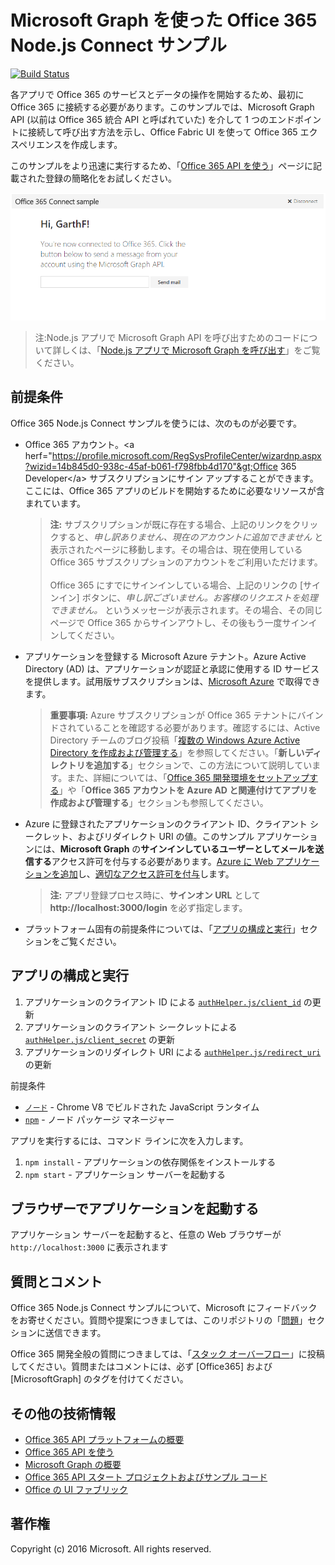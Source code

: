 # Microsoft Graph を使った Office 365 Node.js Connect サンプル
[![Build Status](https://travis-ci.org/OfficeDev/O365-Nodejs-Microsoft-Graph-Connect.svg?branch=master)](https://travis-ci.org/OfficeDev/O365-Nodejs-Microsoft-Graph-Connect)

各アプリで Office 365 のサービスとデータの操作を開始するため、最初に Office 365 に接続する必要があります。このサンプルでは、Microsoft Graph API (以前は Office 365 統合 API と呼ばれていた) を介して 1 つのエンドポイントに接続して呼び出す方法を示し、Office Fabric UI を使って Office 365 エクスペリエンスを作成します。

このサンプルをより迅速に実行するため、「[Office 365 API を使う](http://dev.office.com/getting-started/office365apis?platform=option-node#setup)」ページに記載された登録の簡略化をお試しください。

![Office 365 Node.js Connect サンプルのスクリーンショット](../readme-imgs/screenshot.PNG)
> 注:Node.js アプリで Microsoft Graph API を呼び出すためのコードについて詳しくは、「[Node.js アプリで Microsoft Graph を呼び出す](https://graph.microsoft.io/docs/platform/nodejs)」をご覧ください。

## 前提条件

Office 365 Node.js Connect サンプルを使うには、次のものが必要です。
* Office 365 アカウント。&lt;a herf="https://profile.microsoft.com/RegSysProfileCenter/wizardnp.aspx?wizid=14b845d0-938c-45af-b061-f798fbb4d170"&gt;Office 365 Developer&lt;/a&gt; サブスクリプションにサイン アップすることができます。ここには、Office 365 アプリのビルドを開始するために必要なリソースが含まれています。

     > **注:**
     サブスクリプションが既に存在する場合、上記のリンクをクリックすると、*申し訳ありません、現在のアカウントに追加できません* と表示されたページに移動します。その場合は、現在使用している Office 365 サブスクリプションのアカウントをご利用いただけます。<br /><br />
     Office 365 にすでにサインインしている場合、上記のリンクの [サインイン] ボタンに、*申し訳ございません。お客様のリクエストを処理できません。* というメッセージが表示されます。その場合、その同じページで Office 365 からサインアウトし、その後もう一度サインインしてください。
* アプリケーションを登録する Microsoft Azure テナント。Azure Active Directory (AD) は、アプリケーションが認証と承認に使用する ID サービスを提供します。試用版サブスクリプションは、[Microsoft Azure](https://account.windowsazure.com/SignUp) で取得できます。

     > **重要事項:**
     Azure サブスクリプションが Office 365 テナントにバインドされていることを確認する必要があります。確認するには、Active Directory チームのブログ投稿「[複数の Windows Azure Active Directory を作成および管理する](http://blogs.technet.com/b/ad/archive/2013/11/08/creating-and-managing-multiple-windows-azure-active-directories.aspx)」を参照してください。「**新しいディレクトリを追加する**」セクションで、この方法について説明しています。また、詳細については、「[Office 365 開発環境をセットアップする](https://msdn.microsoft.com/office/office365/howto/setup-development-environment#bk_CreateAzureSubscription)」や「**Office 365 アカウントを Azure AD と関連付けてアプリを作成および管理する**」セクションも参照してください。
* Azure に登録されたアプリケーションのクライアント ID、クライアント シークレット、およびリダイレクト URI の値。このサンプル アプリケーションには、**Microsoft Graph** の**サインインしているユーザーとしてメールを送信する**アクセス許可を付与する必要があります。[Azure に Web アプリケーションを追加](https://msdn.microsoft.com/office/office365/HowTo/add-common-consent-manually#bk_RegisterWebApp)し、[適切なアクセス許可を付与](https://github.com/OfficeDev/O365-Nodejs-Microsoft-Graph-Connect/wiki/Grant-permissions-to-the-Connect-application-in-Azure)します。

     > **注:**
     アプリ登録プロセス時に、**サインオン URL** として **http://localhost:3000/login** を必ず指定します。
     
* プラットフォーム固有の前提条件については、「[アプリの構成と実行](#configure-and-run-the-app)」セクションをご覧ください。

## アプリの構成と実行

1. アプリケーションのクライアント ID による [```authHelper.js/client_id```](authHelper.js#L7) の更新
2. アプリケーションのクライアント シークレットによる [```authHelper.js/client_secret```](authHelper.js#L8) の更新
3. アプリケーションのリダイレクト URI による [```authHelper.js/redirect_uri```](authHelper.js#L9) の更新

前提条件
* [```ノード```](https://nodejs.org/en/) - Chrome V8 でビルドされた JavaScript ランタイム
* [```npm```](https://docs.npmjs.com/getting-started/installing-node) - ノード パッケージ マネージャー

アプリを実行するには、コマンド ラインに次を入力します。

1. ```npm install``` - アプリケーションの依存関係をインストールする
2. ```npm start``` - アプリケーション サーバーを起動する


## ブラウザーでアプリケーションを起動する
アプリケーション サーバーを起動すると、任意の Web ブラウザーが ```http://localhost:3000``` に表示されます

## 質問とコメント

Office 365 Node.js Connect サンプルについて、Microsoft にフィードバックをお寄せください。質問や提案につきましては、このリポジトリの「[問題](https://github.com/OfficeDev/O365-Nodejs-Microsoft-Graph-Connect/issues)」セクションに送信できます。

Office 365 開発全般の質問につきましては、「[スタック オーバーフロー](http://stackoverflow.com/questions/tagged/Office365+MicrosoftGraph)」に投稿してください。質問またはコメントには、必ず [Office365] および [MicrosoftGraph] のタグを付けてください。
  
## その他の技術情報

* [Office 365 API プラットフォームの概要](https://msdn.microsoft.com/office/office365/howto/platform-development-overview)
* [Office 365 API を使う](http://dev.office.com/getting-started/office365apis)
* [Microsoft Graph の概要](http://graph.microsoft.io)
* [Office 365 API スタート プロジェクトおよびサンプル コード](https://msdn.microsoft.com/office/office365/howto/starter-projects-and-code-samples)
* [Office の UI ファブリック](https://github.com/OfficeDev/Office-UI-Fabric)

## 著作権
Copyright (c) 2016 Microsoft. All rights reserved.


